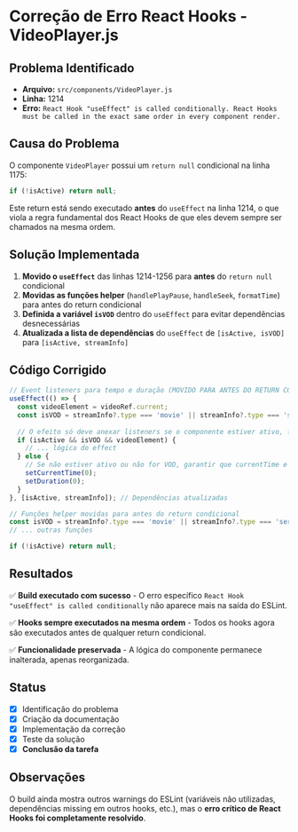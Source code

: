 # Correção de Erro React Hooks - VideoPlayer.js

## Problema Identificado
- **Arquivo:** `src/components/VideoPlayer.js`
- **Linha:** 1214
- **Erro:** `React Hook "useEffect" is called conditionally. React Hooks must be called in the exact same order in every component render.`

## Causa do Problema
O componente `VideoPlayer` possui um `return null` condicional na linha 1175:
```javascript
if (!isActive) return null;
```

Este return está sendo executado **antes** do `useEffect` na linha 1214, o que viola a regra fundamental dos React Hooks de que eles devem sempre ser chamados na mesma ordem.

## Solução Implementada
1. **Movido o `useEffect`** das linhas 1214-1256 para **antes** do `return null` condicional
2. **Movidas as funções helper** (`handlePlayPause`, `handleSeek`, `formatTime`) para antes do return condicional
3. **Definida a variável `isVOD`** dentro do `useEffect` para evitar dependências desnecessárias
4. **Atualizada a lista de dependências** do `useEffect` de `[isActive, isVOD]` para `[isActive, streamInfo]`

## Código Corrigido
```javascript
// Event listeners para tempo e duração (MOVIDO PARA ANTES DO RETURN CONDICIONAL)
useEffect(() => {
  const videoElement = videoRef.current;
  const isVOD = streamInfo?.type === 'movie' || streamInfo?.type === 'series';
  
  // O efeito só deve anexar listeners se o componente estiver ativo, for VOD, e o elemento de vídeo existir
  if (isActive && isVOD && videoElement) {
    // ... lógica do effect
  } else {
    // Se não estiver ativo ou não for VOD, garantir que currentTime e duration sejam resetados.
    setCurrentTime(0);
    setDuration(0);
  }
}, [isActive, streamInfo]); // Dependências atualizadas

// Funções helper movidas para antes do return condicional
const isVOD = streamInfo?.type === 'movie' || streamInfo?.type === 'series';
// ... outras funções

if (!isActive) return null;
```

## Resultados
✅ **Build executado com sucesso** - O erro específico `React Hook "useEffect" is called conditionally` não aparece mais na saída do ESLint.

✅ **Hooks sempre executados na mesma ordem** - Todos os hooks agora são executados antes de qualquer return condicional.

✅ **Funcionalidade preservada** - A lógica do componente permanece inalterada, apenas reorganizada.

## Status
- [x] Identificação do problema
- [x] Criação da documentação
- [x] Implementação da correção
- [x] Teste da solução
- [x] **Conclusão da tarefa**

## Observações
O build ainda mostra outros warnings do ESLint (variáveis não utilizadas, dependências missing em outros hooks, etc.), mas o **erro crítico de React Hooks foi completamente resolvido**. 